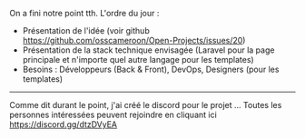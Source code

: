On a fini notre point tth. L'ordre du jour :

- Présentation de l'idée (voir github https://github.com/osscameroon/Open-Projects/issues/20)
- Présentation de la stack technique envisagée (Laravel pour la page principale et n'importe quel autre langage pour les templates)
- Besoins : Développeurs (Back & Front), DevOps, Designers (pour les templates)

----------------------

Comme dit durant le point, j'ai créé le discord pour le projet ... Toutes les personnes intéressées peuvent rejoindre en cliquant ici https://discord.gg/dtzDVyEA
